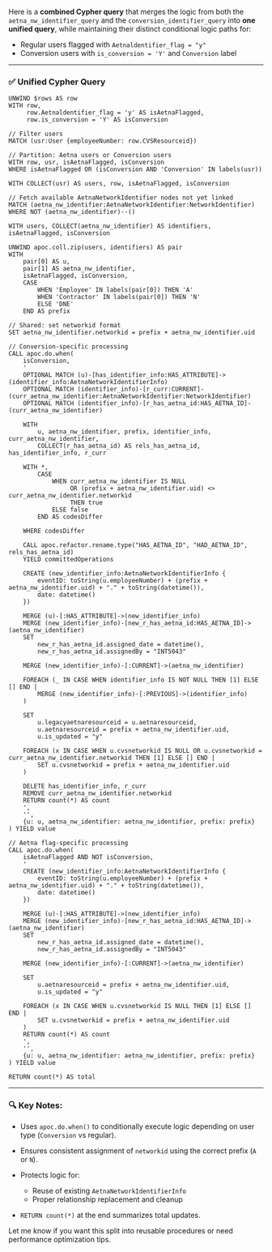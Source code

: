 Here is a **combined Cypher query** that merges the logic from both the `aetna_nw_identifier_query` and the `conversion_identifier_query` into **one unified query**, while maintaining their distinct conditional logic paths for:

* Regular users flagged with `Aetnaldentifier_flag = "y"`
* Conversion users with `is_conversion = 'Y'` and `Conversion` label

---

### ✅ **Unified Cypher Query**

```cypher
UNWIND $rows AS row
WITH row,
     row.Aetnaldentifier_flag = 'y' AS isAetnaFlagged,
     row.is_conversion = 'Y' AS isConversion

// Filter users
MATCH (usr:User {employeeNumber: row.CVSResourceid})

// Partition: Aetna users or Conversion users
WITH row, usr, isAetnaFlagged, isConversion
WHERE isAetnaFlagged OR (isConversion AND 'Conversion' IN labels(usr))

WITH COLLECT(usr) AS users, row, isAetnaFlagged, isConversion

// Fetch available AetnaNetworkIdentifier nodes not yet linked
MATCH (aetna_nw_identifier:AetnaNetworkIdentifier:NetworkIdentifier)
WHERE NOT (aetna_nw_identifier)--()

WITH users, COLLECT(aetna_nw_identifier) AS identifiers, isAetnaFlagged, isConversion

UNWIND apoc.coll.zip(users, identifiers) AS pair
WITH 
    pair[0] AS u,
    pair[1] AS aetna_nw_identifier,
    isAetnaFlagged, isConversion,
    CASE 
        WHEN 'Employee' IN labels(pair[0]) THEN 'A'
        WHEN 'Contractor' IN labels(pair[0]) THEN 'N'
        ELSE 'DNE'
    END AS prefix

// Shared: set networkid format
SET aetna_nw_identifier.networkid = prefix + aetna_nw_identifier.uid

// Conversion-specific processing
CALL apoc.do.when(
    isConversion,
    '
    OPTIONAL MATCH (u)-[has_identifier_info:HAS_ATTRIBUTE]->(identifier_info:AetnaNetworkIdentifierInfo)
    OPTIONAL MATCH (identifier_info)-[r_curr:CURRENT]-(curr_aetna_nw_identifier:AetnaNetworkIdentifier:NetworkIdentifier)
    OPTIONAL MATCH (identifier_info)-[r_has_aetna_id:HAS_AETNA_ID]-(curr_aetna_nw_identifier)
    
    WITH 
        u, aetna_nw_identifier, prefix, identifier_info, curr_aetna_nw_identifier, 
        COLLECT(r_has_aetna_id) AS rels_has_aetna_id, has_identifier_info, r_curr

    WITH *,
        CASE 
            WHEN curr_aetna_nw_identifier IS NULL 
                 OR (prefix + aetna_nw_identifier.uid) <> curr_aetna_nw_identifier.networkid 
                 THEN true 
            ELSE false 
        END AS codesDiffer

    WHERE codesDiffer

    CALL apoc.refactor.rename.type("HAS_AETNA_ID", "HAD_AETNA_ID", rels_has_aetna_id)
    YIELD committedOperations

    CREATE (new_identifier_info:AetnaNetworkIdentifierInfo {
        eventID: toString(u.employeeNumber) + (prefix + aetna_nw_identifier.uid) + "." + toString(datetime()),
        date: datetime()
    })

    MERGE (u)-[:HAS_ATTRIBUTE]->(new_identifier_info)
    MERGE (new_identifier_info)-[new_r_has_aetna_id:HAS_AETNA_ID]->(aetna_nw_identifier)
    SET 
        new_r_has_aetna_id.assigned_date = datetime(),
        new_r_has_aetna_id.assignedBy = "INT5043"

    MERGE (new_identifier_info)-[:CURRENT]->(aetna_nw_identifier)

    FOREACH (_ IN CASE WHEN identifier_info IS NOT NULL THEN [1] ELSE [] END |
        MERGE (new_identifier_info)-[:PREVIOUS]->(identifier_info)
    )

    SET 
        u.legacyaetnaresourceid = u.aetnaresourceid,
        u.aetnaresourceid = prefix + aetna_nw_identifier.uid,
        u.is_updated = "y"

    FOREACH (x IN CASE WHEN u.cvsnetworkid IS NULL OR u.cvsnetworkid = curr_aetna_nw_identifier.networkid THEN [1] ELSE [] END |
        SET u.cvsnetworkid = prefix + aetna_nw_identifier.uid
    )

    DELETE has_identifier_info, r_curr
    REMOVE curr_aetna_nw_identifier.networkid
    RETURN count(*) AS count
    ',
    '',
    {u: u, aetna_nw_identifier: aetna_nw_identifier, prefix: prefix}
) YIELD value

// Aetna flag-specific processing
CALL apoc.do.when(
    isAetnaFlagged AND NOT isConversion,
    '
    CREATE (new_identifier_info:AetnaNetworkIdentifierInfo {
        eventID: toString(u.employeeNumber) + (prefix + aetna_nw_identifier.uid) + "." + toString(datetime()),
        date: datetime()
    })

    MERGE (u)-[:HAS_ATTRIBUTE]->(new_identifier_info)
    MERGE (new_identifier_info)-[new_r_has_aetna_id:HAS_AETNA_ID]->(aetna_nw_identifier)
    SET 
        new_r_has_aetna_id.assigned_date = datetime(),
        new_r_has_aetna_id.assignedBy = "INT5043"

    MERGE (new_identifier_info)-[:CURRENT]->(aetna_nw_identifier)

    SET 
        u.aetnaresourceid = prefix + aetna_nw_identifier.uid,
        u.is_updated = "y"

    FOREACH (x IN CASE WHEN u.cvsnetworkid IS NULL THEN [1] ELSE [] END |
        SET u.cvsnetworkid = prefix + aetna_nw_identifier.uid
    )
    RETURN count(*) AS count
    ',
    '',
    {u: u, aetna_nw_identifier: aetna_nw_identifier, prefix: prefix}
) YIELD value

RETURN count(*) AS total
```

---

### 🔍 Key Notes:

* Uses `apoc.do.when()` to conditionally execute logic depending on user type (`Conversion` vs regular).
* Ensures consistent assignment of `networkid` using the correct prefix (`A` or `N`).
* Protects logic for:

  * Reuse of existing `AetnaNetworkIdentifierInfo`
  * Proper relationship replacement and cleanup
* `RETURN count(*)` at the end summarizes total updates.

Let me know if you want this split into reusable procedures or need performance optimization tips.

